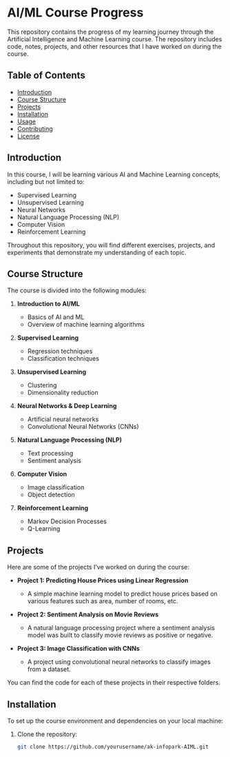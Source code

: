 # AI/ML Course Progress

This repository contains the progress of my learning journey through the Artificial Intelligence and Machine Learning course. The repository includes code, notes, projects, and other resources that I have worked on during the course.

## Table of Contents


- [Introduction](#introduction)
- [Course Structure](#course-structure)
- [Projects](#projects)
- [Installation](#installation)
- [Usage](#usage)
- [Contributing](#contributing)
- [License](#license)

## Introduction

In this course, I will be learning various AI and Machine Learning concepts, including but not limited to:

- Supervised Learning
- Unsupervised Learning
- Neural Networks
- Natural Language Processing (NLP)
- Computer Vision
- Reinforcement Learning

Throughout this repository, you will find different exercises, projects, and experiments that demonstrate my understanding of each topic.

## Course Structure

The course is divided into the following modules:

1. **Introduction to AI/ML**  
   - Basics of AI and ML
   - Overview of machine learning algorithms

2. **Supervised Learning**  
   - Regression techniques
   - Classification techniques

3. **Unsupervised Learning**  
   - Clustering
   - Dimensionality reduction

4. **Neural Networks & Deep Learning**  
   - Artificial neural networks
   - Convolutional Neural Networks (CNNs)

5. **Natural Language Processing (NLP)**  
   - Text processing
   - Sentiment analysis

6. **Computer Vision**  
   - Image classification
   - Object detection

7. **Reinforcement Learning**  
   - Markov Decision Processes
   - Q-Learning

## Projects

Here are some of the projects I've worked on during the course:

- **Project 1: Predicting House Prices using Linear Regression**
  - A simple machine learning model to predict house prices based on various features such as area, number of rooms, etc.
  
- **Project 2: Sentiment Analysis on Movie Reviews**
  - A natural language processing project where a sentiment analysis model was built to classify movie reviews as positive or negative.

- **Project 3: Image Classification with CNNs**
  - A project using convolutional neural networks to classify images from a dataset.

You can find the code for each of these projects in their respective folders.

## Installation

To set up the course environment and dependencies on your local machine:

1. Clone the repository:
   ```bash
   git clone https://github.com/yourusername/ak-infopark-AIML.git
